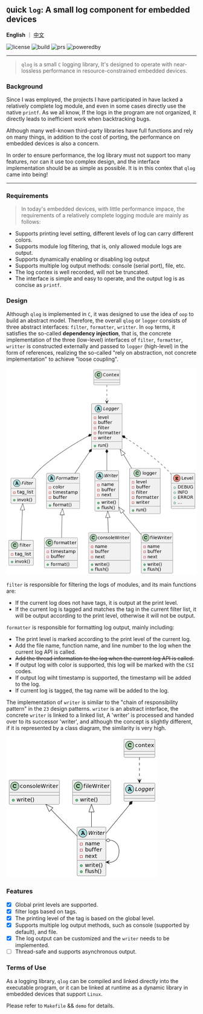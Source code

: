 ## `Q`uick `log`: A small log component for embedded devices

**English** ｜ [中文](README.md)  

![license](https://img.shields.io/badge/license-MIT-orange)
![build](https://img.shields.io/badge/build-passing-brightgreen)
![prs](https://img.shields.io/badge/PRs-welcome-brightgreen)
![poweredby](https://img.shields.io/badge/powered%20by-qufeiyan-red)


---
>`qlog` is a small `C` logging library, It's designed to operate with near-lossless performance in resource-constrained embedded devices.

### Background
Since I was employed, the projects I have participated in have lacked a relatively complete log module, and even in some cases directly use the native `printf`. As we all know, If the logs in the program are not organized, it directly leads to inefficient work when backtracking bugs.

Although many well-known third-party libraries have full functions and rely on many things, in addition to the cost of porting, the performance on embedded devices is also a concern.

In order to ensure performance, the log library must not support too many features, nor can it use too complex design, and the interface implementation should be as simple as possible. It is in this contex that `qlog` came into being!

--- 
### Requirements

> In today's embedded devices, with little performance impace, the requirements of a relatively complete logging module are mainly as follows:

- Supports printing level setting, different levels of log can carry different colors.
- Supports module log filtering, that is, only allowed module logs are output.
- Supports dynamically enabling or disabling log output
- Supports multiple log output methods: console (serial port), file, etc.
- The log contex is well recorded, will not be truncated.
- The interface is simple and easy to operate, and the output log is as concise as `printf`.

### Design

Although `qlog` is implemented in 
`C`, it was designed to use the idea of `oop` to build an abstract model. Therefore, the overall `qlog` or `logger` consists of three abstract interfaces: `filter`, `formatter`, `writter`. In `oop` terms, it satisfies the so-called **dependency injection**, that is, the concrete implementation of the three (low-level) interfaces of `filter`, `formatter`, `writter` is constructed externally and passed to `logger` (high-level) in the form of references, realizing the so-called "rely on abstraction, not concrete implementation" to achieve "loose coupling".

![logger.uml](./assets/logger.png)

`filter` is responsible for filtering the logs of modules, and its main functions are:

- If the current log does not have tags, it is output at the print level.
- If the current log is tagged and matches the tag in the current filter list, it will be output according to the print level, otherwise it will not be output.

`formatter` is responsible for formatting log output, mainly including:

- The print level is marked according to the print level of the current log.
- Add the file name, function name, and line number to the log when the current log API is called.
- ~~Add the thread information to the log when the current log API is called.~~
- If output log with color is supported, this log will be marked with the `CSI` codes.
- If output log wiht timestamp is supported, the timestamp will be added to the log.
- If current log is tagged, the tag name will be added to the log.

The implementation of `writer` is similar to the "chain of responsibility pattern" in the `23` design patterns. `writer` is an abstract interface, the concrete `writer` is linked to a linked list, A 'writer' is processed and handed over to its successor 'writer', and although the concept is slightly different, if it is represented by a class diagram, the similarity is very high.

![writer](./assets/writer.png)


### Features
- [x] Global print levels are supported.
- [x] filter logs based on tags.
- [x] The printing level of the tag is based on the global level.
- [x] Supports multiple log output methods, such as console (supported by default), and file.
- [x] The log output can be customized and the `writer` needs to be implemented.
- [ ] Thread-safe and supports asynchronous output. 

### Terms of Use
As a logging library, `qlog` can be compiled and linked directly into the executable program, or it can be linked at runtime as a dynamic library in embedded devices that support `Linux`.

Please refer to `Makefile` && `demo` for details.

